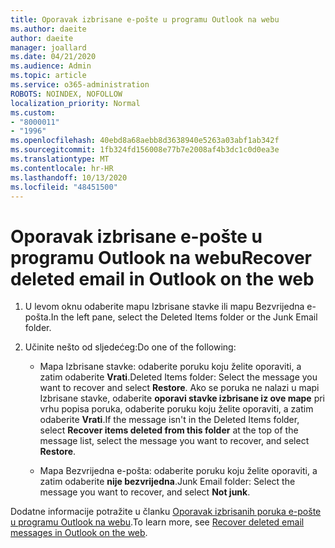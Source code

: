 ```yaml
---
title: Oporavak izbrisane e-pošte u programu Outlook na webu
ms.author: daeite
author: daeite
manager: joallard
ms.date: 04/21/2020
ms.audience: Admin
ms.topic: article
ms.service: o365-administration
ROBOTS: NOINDEX, NOFOLLOW
localization_priority: Normal
ms.custom:
- "8000011"
- "1996"
ms.openlocfilehash: 40ebd8a68aebb8d3638940e5263a03abf1ab342f
ms.sourcegitcommit: 1fb324fd156008e77b7e2008af4b3dc1c0d0ea3e
ms.translationtype: MT
ms.contentlocale: hr-HR
ms.lasthandoff: 10/13/2020
ms.locfileid: "48451500"
---
```

# <a name="recover-deleted-email-in-outlook-on-the-web"></a><span data-ttu-id="0594d-102">Oporavak izbrisane e-pošte u programu Outlook na webu</span><span class="sxs-lookup"><span data-stu-id="0594d-102">Recover deleted email in Outlook on the web</span></span>

1. <span data-ttu-id="0594d-103">U levom oknu odaberite mapu Izbrisane stavke ili mapu Bezvrijedna e-pošta.</span><span class="sxs-lookup"><span data-stu-id="0594d-103">In the left pane, select the Deleted Items folder or the Junk Email folder.</span></span>

2. <span data-ttu-id="0594d-104">Učinite nešto od sljedećeg:</span><span class="sxs-lookup"><span data-stu-id="0594d-104">Do one of the following:</span></span>

    - <span data-ttu-id="0594d-105">Mapa Izbrisane stavke: odaberite poruku koju želite oporaviti, a zatim odaberite **Vrati**.</span><span class="sxs-lookup"><span data-stu-id="0594d-105">Deleted Items folder: Select the message you want to recover and select **Restore**.</span></span> <span data-ttu-id="0594d-106">Ako se poruka ne nalazi u mapi Izbrisane stavke, odaberite **oporavi stavke izbrisane iz ove mape** pri vrhu popisa poruka, odaberite poruku koju želite oporaviti, a zatim odaberite **Vrati**.</span><span class="sxs-lookup"><span data-stu-id="0594d-106">If the message isn't in the Deleted Items folder, select **Recover items deleted from this folder** at the top of the message list, select the message you want to recover, and select **Restore**.</span></span>

    - <span data-ttu-id="0594d-107">Mapa Bezvrijedna e-pošta: odaberite poruku koju želite oporaviti, a zatim odaberite **nije bezvrijedna**.</span><span class="sxs-lookup"><span data-stu-id="0594d-107">Junk Email folder: Select the message you want to recover, and select **Not junk**.</span></span>

<span data-ttu-id="0594d-108">Dodatne informacije potražite u članku [Oporavak izbrisanih poruka e-pošte u programu Outlook na webu](https://support.office.com/article/a8ca78ac-4721-4066-95dd-571842e9fb11).</span><span class="sxs-lookup"><span data-stu-id="0594d-108">To learn more, see [Recover deleted email messages in Outlook on the web](https://support.office.com/article/a8ca78ac-4721-4066-95dd-571842e9fb11).</span></span>
